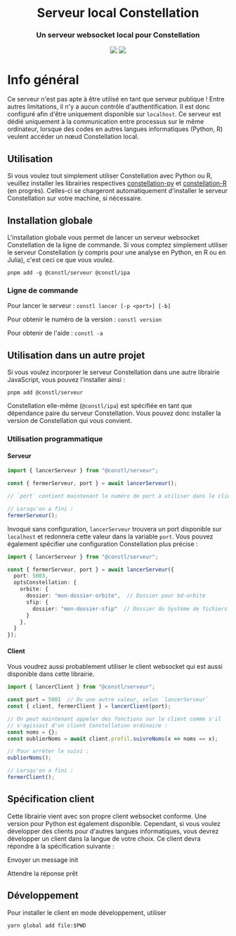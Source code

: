 <h1 align="center">Serveur local Constellation</h1>
<h3 align="center">Un serveur websocket local pour Constellation</h3>

<p align="center">
  <a href="https://github.com/reseau-constellation/serveur-ws/actions/workflows/tests.yml"><img src="https://github.com/reseau-constellation/serveur-ws/actions/workflows/tests.yml/badge.svg"></a>
  <a href="https://codecov.io/gh/reseau-constellation/serveur-ws" >
 <img src="https://codecov.io/gh/reseau-constellation/serveur-ws/branch/master/graph/badge.svg?token=m5OkXIcKo6"/>
 </a>
  <br>
</p>


# Info général
Ce serveur n'est pas apte à être utilisé en tant que serveur publique ! Entre autres
limitations, il n'y a aucun contrôle d'authentification. Il est donc configuré
afin d'être uniquement disponible sur `localhost`. Ce serveur est dédié
uniquement à la communication entre processus sur le même ordinateur, lorsque
des codes en autres langues informatiques (Python, R) veulent accéder un nœud
Constellation local.

## Utilisation
Si vous voulez tout simplement utiliser Constellation avec Python ou R, veuillez
installer les librairies respectives [constellation-py](https://github.com/reseau-constellation/client-python)
et [constellation-R](https://github.com/reseau-constellation/client-r) (en progrès).
Celles-ci se chargeront automatiquement d'installer le serveur Constellation
sur votre machine, si nécessaire.

## Installation globale
L'installation globale vous permet de lancer un serveur websocket Constellation
de la ligne de commande.
Si vous comptez simplement utiliser le serveur Constellation (y compris pour une
analyse en Python, en R ou en Julia), c'est ceci ce que vous voulez.

`pnpm add -g @constl/serveur @constl/ipa`

### Ligne de commande
Pour lancer le serveur :
`constl lancer [-p <port>] [-b]`

Pour obtenir le numéro de la version :
`constl version`

Pour obtenir de l'aide :
`constl -a`

## Utilisation dans un autre projet
Si vous voulez incorporer le serveur Constellation dans une autre librairie
JavaScript, vous pouvez l'installer ainsi :

`pnpm add @constl/serveur`

Constellation elle-même (`@constl/ipa`) est spécifiée en tant que dépendance
paire du serveur Constellation. Vous pouvez donc installer la version de Constellation
qui vous convient.

### Utilisation programmatique

#### Serveur
```JavaScript
import { lancerServeur } from "@constl/serveur";

const { fermerServeur, port } = await lancerServeur();

// `port` contient maintenant le numéro de port à utiliser dans le client

// Lorsqu'on a fini :
fermerServeur();

```

Invoqué sans configuration, `lancerServeur` trouvera un port disponible sur
`localhost` et redonnera cette valeur dans la variable `port`. Vous pouvez
également spécifier une configuration Constellation plus précise :

```TypeScript
import { lancerServeur } from "@constl/serveur";

const { fermerServeur, port } = await lancerServeur({
  port: 5003,
  optsConstellation: {
    orbite: {
      dossier: "mon-dossier-orbite",  // Dossier pour bd-orbite
      sfip: {
        dossier: "mon-dossier-sfip"  // Dossier du Système de fichiers interplanétaire
      }
    },
  }
});

```

#### Client
Vous voudrez aussi probablement utiliser le client websocket qui est aussi disponible
dans cette librairie.

```TypeScript
import { lancerClient } from "@constl/serveur";

const port = 5001  // Ou une autre valeur, selon `lancerServeur`
const { client, fermerClient } = lancerClient(port);

// On peut maintenant appeler des fonctions sur le client comme s'il
// s'agissait d'un client Constellation ordinaire :
const noms = {};
const oublierNoms = await client.profil.suivreNoms(x => noms == x);

// Pour arrêter le suivi :
oublierNoms();

// Lorsqu'on a fini :
fermerClient();

```

## Spécification client
Cette librairie vient avec son propre client websocket conforme. Une
version pour Python est également disponible. Cependant, si vous voulez
développer des clients pour d'autres langues informatiques, vous devrez
développer un client dans la langue de votre choix. Ce client devra
répondre à la spécification suivante :

Envoyer un message init

Attendre la réponse prêt

## Développement
Pour installer le client en mode développement, utiliser

`yarn global add file:$PWD`
